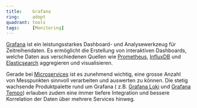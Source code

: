 ```yaml
---
title:    Grafana  
ring:     adopt  
quadrant: tools
tags:     [Monitoring]
---
```


[Grafana][grafana] ist ein leistungsstarkes Dashboard- und Analysewerkzeug für Zeitreihendaten. Es ermöglicht die
Erstellung von interaktiven Dashboards, welche Daten aus verschiedenen Quellen wie [Prometheus][prometheus],
[InfluxDB][influxdb] und [Elasticsearch][elasticsearch] aggregieren und visualisieren.

Gerade bei [Microservices][microservices] ist es zunehmend wichtig, eine grosse Anzahl von Messpunkten sinnvoll
verarbeiten und auswerten zu können. Die stetig wachsende Produktpalette rund um Grafana (
z.B. [Grafana Loki][grafana-loki] und [Grafana Tempo][grafana-tempo]) erlauben zudem eine immer tiefere Integration und
bessere Korrelation der Daten über mehrere Services hinweg.

[grafana]: https://grafana.com/grafana/
[prometheus]: https://prometheus.io
[influxdb]: https://www.influxdata.com
[elasticsearch]: https://www.elastic.co
[microservices]: /concepts-and-methods/microservice-architektur
[grafana-loki]: https://grafana.com/oss/loki/
[grafana-tempo]: https://grafana.com/traces/
